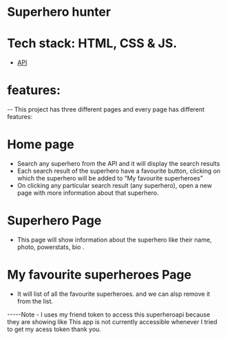 # Superhero hunter
# Tech stack: HTML, CSS & JS. 
- [API](https://superheroapi.com//)

# features:
-- This project has three different pages and every page has different features:

# Home page
- Search any superhero from the API and it will display the search results 
- Each search result of the superhero  have a favourite button, clicking on which the superhero will be added to “My favourite superheroes” 
- On clicking any particular search result (any superhero), open a new page with more information about that superhero.

# Superhero Page
- This page will show information about the superhero like their name, photo, powerstats, bio .

# My favourite superheroes Page
- It will list of all the favourite superheroes. and we can alsp remove it from the list.
 
 -----Note - I uses my friend token to access this superheroapi because they are showing like This app is not currently accessible  whenever       I tried to get my acess token thank you.


